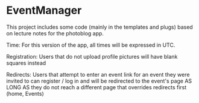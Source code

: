 # EventManager

This project includes some code (mainly in the templates and plugs) based on lecture notes for the photoblog app.

Time:
For this version of the app, all times will be expressed in UTC.

Registration:
Users that do not upload profile pictures will have blank squares instead

Redirects:
Users that attempt to enter an event link for an event they were invited to can register / log in and will be redirected to the event's page AS LONG AS they do not reach a different page that overrides redirects first (home, Events)

